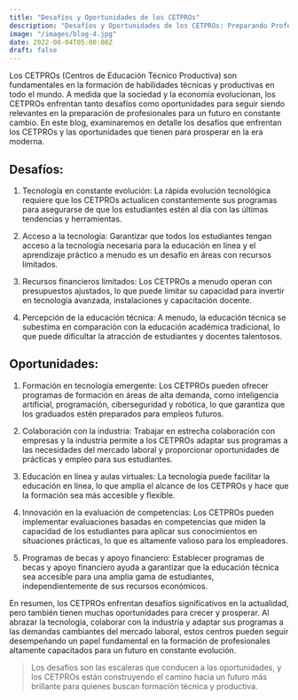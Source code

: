 ```yaml
---
title: "Desafíos y Oportunidades de los CETPROs"
description: "Desafíos y Oportunidades de los CETPROs: Preparando Profesionales para un Futuro Cambiante."
image: "/images/blog-4.jpg"
date: 2022-08-04T05:00:00Z
draft: false
---
```


Los CETPROs (Centros de Educación Técnico Productiva) son fundamentales en la formación de habilidades técnicas y productivas en todo el mundo. A medida que la sociedad y la economía evolucionan, los CETPROs enfrentan tanto desafíos como oportunidades para seguir siendo relevantes en la preparación de profesionales para un futuro en constante cambio. En este blog, examinaremos en detalle los desafíos que enfrentan los CETPROs y las oportunidades que tienen para prosperar en la era moderna.

## Desafíos:

1. Tecnología en constante evolución: La rápida evolución tecnológica requiere que los CETPROs actualicen constantemente sus programas para asegurarse de que los estudiantes estén al día con las últimas tendencias y herramientas.

2. Acceso a la tecnología: Garantizar que todos los estudiantes tengan acceso a la tecnología necesaria para la educación en línea y el aprendizaje práctico a menudo es un desafío en áreas con recursos limitados.

3. Recursos financieros limitados: Los CETPROs a menudo operan con presupuestos ajustados, lo que puede limitar su capacidad para invertir en tecnología avanzada, instalaciones y capacitación docente.

4. Percepción de la educación técnica: A menudo, la educación técnica se subestima en comparación con la educación académica tradicional, lo que puede dificultar la atracción de estudiantes y docentes talentosos.

## Oportunidades:

1. Formación en tecnología emergente: Los CETPROs pueden ofrecer programas de formación en áreas de alta demanda, como inteligencia artificial, programación, ciberseguridad y robótica, lo que garantiza que los graduados estén preparados para empleos futuros.

2. Colaboración con la industria: Trabajar en estrecha colaboración con empresas y la industria permite a los CETPROs adaptar sus programas a las necesidades del mercado laboral y proporcionar oportunidades de prácticas y empleo para sus estudiantes.

3. Educación en línea y aulas virtuales: La tecnología puede facilitar la educación en línea, lo que amplía el alcance de los CETPROs y hace que la formación sea más accesible y flexible.

4. Innovación en la evaluación de competencias: Los CETPROs pueden implementar evaluaciones basadas en competencias que miden la capacidad de los estudiantes para aplicar sus conocimientos en situaciones prácticas, lo que es altamente valioso para los empleadores.

5. Programas de becas y apoyo financiero: Establecer programas de becas y apoyo financiero ayuda a garantizar que la educación técnica sea accesible para una amplia gama de estudiantes, independientemente de sus recursos económicos.

En resumen, los CETPROs enfrentan desafíos significativos en la actualidad, pero también tienen muchas oportunidades para crecer y prosperar. Al abrazar la tecnología, colaborar con la industria y adaptar sus programas a las demandas cambiantes del mercado laboral, estos centros pueden seguir desempeñando un papel fundamental en la formación de profesionales altamente capacitados para un futuro en constante evolución.

>Los desafíos son las escaleras que conducen a las oportunidades, y los CETPROs están construyendo el camino hacia un futuro más brillante para quienes buscan formación técnica y productiva.
